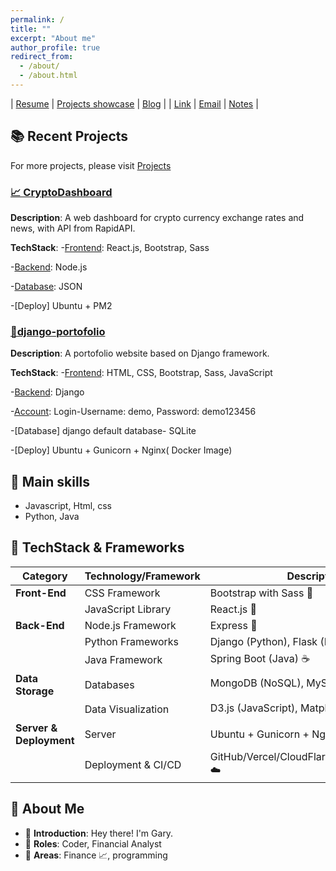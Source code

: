 ```yaml
---
permalink: /
title: ""
excerpt: "About me"
author_profile: true
redirect_from: 
  - /about/
  - /about.html
---
```


| [Resume](https://hougarry.github.io/resume) | [Projects showcase](https://hougarry.github.io/projects/) | [Blog](https://hougarry.github.io/blog/) |
| [Link](https://hougarry.github.io/link/) | [Email](mailto:houguangyu@ustc.edu) | [Notes](https://gary-hou.gitbook.io/projects/) |



## 📚 Recent Projects

For more projects, please visit [Projects](https://hougarry.github.io/projects/)

### [📈 CryptoDashboard](http://159.223.207.23:3000/)

**Description**: A web dashboard for crypto currency exchange rates and news, with API from RapidAPI.

**TechStack**: 
-[Frontend](http://159.223.207.23:3000/): React.js, Bootstrap, Sass 

-[Backend]((http://159.223.207.23:4000/)): Node.js

-[Database](http://159.223.207.23:4000/news): JSON

-[Deploy] Ubuntu + PM2 

### [🧳django-portofolio](http://159.223.207.23:8000/)

**Description**: A portofolio website based on Django framework.

**TechStack**:
-[Frontend](http://159.233.207.23:8000/): HTML, CSS, Bootstrap, Sass, JavaScript

-[Backend](http://159.233.207.23:8000/admin): Django

-[Account](http://159.233.207.23:8000/admin): Login-Username: demo, Password: demo123456

-[Database] django default database- SQLite

-[Deploy] Ubuntu + Gunicorn + Nginx( Docker Image)

## 📝 Main skills
- Javascript, Html, css
- Python, Java

## 🚀 TechStack & Frameworks 

| **Category**   | **Technology/Framework**  | **Description**                           |
|----------------|---------------------------|-------------------------------------------|
| **Front-End**  | CSS Framework             | Bootstrap with Sass 💄                    |
|                | JavaScript Library        | React.js 📘                               |
| **Back-End**   | Node.js Framework         | Express 🚂                                |
|                | Python Frameworks         | Django (Python), Flask (Python) 🐍        |
|                | Java Framework            | Spring Boot (Java) ☕                     |
| **Data Storage** | Databases              | MongoDB (NoSQL), MySQL (Relational) 🗄️     |
|                | Data Visualization       | D3.js (JavaScript), Matplotlib (Python) 📊 |
| **Server & Deployment** | Server          | Ubuntu + Gunicorn + Nginx/Docker 🐳       |
|                | Deployment & CI/CD       | GitHub/Vercel/CloudFlarePage/GoogleCloud ☁️    |


## 🤵 About Me 

- 🙋 **Introduction**: Hey there! I'm Gary.
- 🧳 **Roles**: Coder, Financial Analyst
- 🌟 **Areas**: Finance 📈, programming 


